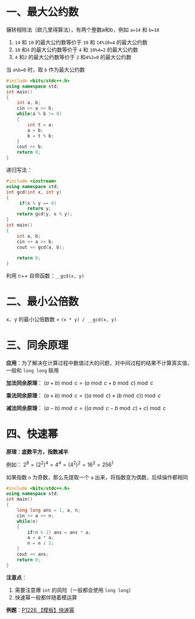 # 一、最大公约数

辗转相除法（欧几里得算法），有两个整数a和b，例如 `a=14` 和 `b=10`

1. `14` 和 `10` 的最大公约数等价于 `10` 和 `14%10=4` 的最大公约数
2. `10` 和`4` 的最大公约数等价于 `4` 和 `10%4=2` 的最大公约数
3. `4` 和`2` 的最大公约数等价于 `2` 和`4%2=0` 的最大公约数

当 `a%b=0` 时，取 `b` 作为最大公约数

```c++
#include <bits/stdc++.h>
using namespace std;
int main()
{
    int a, b;
    cin >> a >> b;
    while(a % b != 0)
    {
        int t = a;
        a = b;
        b = t % b;
    }
    cout << b;
    return 0;
}
```

递归写法：

```c++
#include <iostream> 
using namespace std;
int gcd(int x, int y)
{
     if(x % y == 0) 
        return y;    
    return gcd(y, x % y);
}
int main()
{
    int a, b;
    cin >> a >> b;
    cout << gcd(a, b);
    
    return 0;
}
```

利用 c++ 自带函数：`__gcd(x, y)`

# 二、最小公倍数

x、y 的最小公倍数数 = `(x * y) / __gcd(x, y)`

# 三、同余原理

**应用**：为了解决在计算过程中数值过大的问题，对中间过程的结果不计算真实值，一般和 `long long` 联用

**加法同余原理**： $(a + b) \bmod c = (a \bmod c + b \bmod c) \bmod c$ 

**乘法同余原理**： $(a \times b) \bmod c = ((a \bmod c) \times (b \bmod c)) \bmod c$ 

**减法同余原理**： $(a - b) \bmod c = ((a \bmod c - b \bmod c) + c) \bmod c$ 

# 四、快速幂

**原理：底数平方，指数减半**

例如： $2^{8}=(2^{2})^{4}=4^{4}=(4^{2})^{2}= 16^{2}=256^{1}$ 

如果指数 `n` 为奇数，那么先提取一个 `a` 出来，将指数变为偶数，后续操作都相同

```c++
#include <bits/stdc++.h>
using namespace std;
int main()
{
    long long ans = 1, a, n;
    cin >> a >> n;
    while(n)
    {
        if(n % 2) ans = ans * a;
        a = a * a;
        n = n / 2;
    }
    cout << ans;
    return 0;    
} 
```

**注意点**：

1. 需要注意爆 `int` 的风险（一般都会使用 `long long`）
2. 快速幂一般都伴随着模运算

**例题**：[P1226 【模板】快速幂](https://www.luogu.com.cn/problem/P1226)